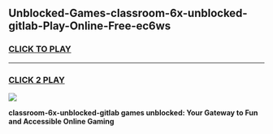 
## Unblocked-Games-classroom-6x-unblocked-gitlab-Play-Online-Free-ec6ws
<h3>
<a href="https://premium76.site?title=classroom-6x-unblocked-gitlab&ref=26A">CLICK TO PLAY</a></h3>
<hr>

<h3>
<a href="https://premium76.site?title=classroom-6x-unblocked-gitlab&ref=26A">CLICK 2 PLAY</a>
  
</h3>

<a href="https://premium76.site?title=classroom-6x-unblocked-gitlab&ref=26A"><img src="https://clearcache.store/games.png"></a>


**classroom-6x-unblocked-gitlab games unblocked: Your Gateway to Fun and Accessible Online Gaming**
